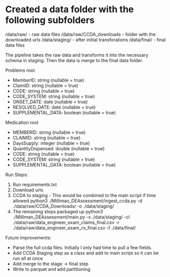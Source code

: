 # Created a data folder with the following subfolders
/data/raw/ - raw data files
/data/raw/CCDA_downloads - folder with the downloaded  urls
/data/staging/ - after initial transforations
/data/final/ - final data files

The pipeline takes the raw data and transforms it into the necessary schema in staging. Then the data is merge to the final data folder.

Problems
root
- MemberID: string (nullable = true)
- ClaimID: string (nullable = true)
- CODE: string (nullable = true)
- CODE_SYSTEM: string (nullable = true)
- ONSET_DATE: date (nullable = true)
- RESOLVED_DATE: date (nullable = true)
- SUPPLEMENTAL_DATA: boolean (nullable = true)

Medication
root
- MEMBERID: string (nullable = true)
- CLAIMID: string (nullable = true)
- DaysSupply: integer (nullable = true)
- QuantityDispensed: double (nullable = true)
- CODE: string (nullable = true)
- CODE_SYSTEM: string (nullable = true)
- SUPPLEMENTAL_DATA: boolean (nullable = true)


Run Steps:
1. Run requirements.txt
2. Download urls
3. CCDA to staging - This would be combined to the main script if time allowed
python3 ./Milliman_DEAssessment/ingest_ccda.py -d ./data/raw/CCDA_Downloads/ -o ./data/staging/ 
4. The remaining steps packaged up
python3 ./Milliman_DEAssessment/main.py  -s ./data/staging/ -cl ./data/raw/data_engineer_exam_claims_final.csv -r ./data/raw/data_engineer_exam_rx_final.csv -f ./data/final/


Future Improvements:
- Parse the full ccda files. Initially I only had time to pull a few fields. 
- Add CCDA Staging step as a class and add to main script so it can be run all at once
- Add merge to the stage -> final step
- Write to parquet and add partitioning